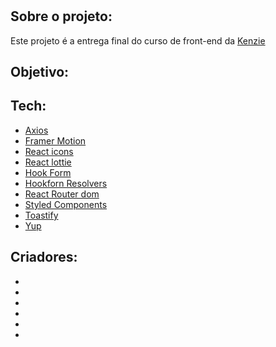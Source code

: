 # 

## Sobre o projeto:

Este projeto é a entrega final do curso de front-end da [Kenzie](https://github.com/Kenzie-Academy-Brasil-Developers)

## Objetivo:



## Tech:

- [Axios]()
- [Framer Motion]()
- [React icons]()
- [React lottie]()
- [Hook Form]()
- [Hookforn Resolvers]()
- [React Router dom]()
- [Styled Components]()
- [Toastify]()
- [Yup]()

## Criadores:

- []()
- []()
- []()
- []()
- []()
- []()